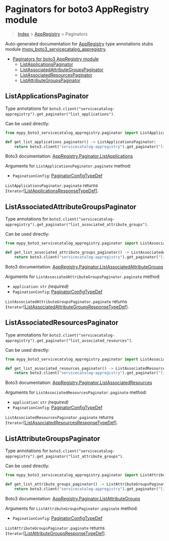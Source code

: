 # Paginators for boto3 AppRegistry module

> [Index](..) > [AppRegistry](.) > Paginators

Auto-generated documentation for
[AppRegistry](https://boto3.amazonaws.com/v1/documentation/api/1.17.77/reference/services/servicecatalog-appregistry.html#AppRegistry)
type annotations stubs module
[mypy_boto3_servicecatalog_appregistry](https://pypi.org/project/mypy-boto3-servicecatalog-appregistry/).

- [Paginators for boto3 AppRegistry module](#paginators-for-boto3-appregistry-module)
  - [ListApplicationsPaginator](#listapplicationspaginator)
  - [ListAssociatedAttributeGroupsPaginator](#listassociatedattributegroupspaginator)
  - [ListAssociatedResourcesPaginator](#listassociatedresourcespaginator)
  - [ListAttributeGroupsPaginator](#listattributegroupspaginator)

## ListApplicationsPaginator

Type annotations for
`boto3.client("servicecatalog-appregistry").get_paginator("list_applications")`.

Can be used directly:

```python
from mypy_boto3_servicecatalog_appregistry.paginator import ListApplicationsPaginator

def get_list_applications_paginator() -> ListApplicationsPaginator:
    return boto3.client("servicecatalog-appregistry").get_paginator("list_applications")
```

Boto3 documentation:
[AppRegistry.Paginator.ListApplications](https://boto3.amazonaws.com/v1/documentation/api/1.17.77/reference/services/servicecatalog-appregistry.html#AppRegistry.Paginator.ListApplications)

Arguments for `ListApplicationsPaginator.paginate` method:

- `PaginationConfig`:
  [PaginatorConfigTypeDef](./type_defs.md#paginatorconfigtypedef)

`ListApplicationsPaginator.paginate` returns
`Iterator`\[[ListApplicationsResponseTypeDef](./type_defs.md#listapplicationsresponsetypedef)\].

## ListAssociatedAttributeGroupsPaginator

Type annotations for
`boto3.client("servicecatalog-appregistry").get_paginator("list_associated_attribute_groups")`.

Can be used directly:

```python
from mypy_boto3_servicecatalog_appregistry.paginator import ListAssociatedAttributeGroupsPaginator

def get_list_associated_attribute_groups_paginator() -> ListAssociatedAttributeGroupsPaginator:
    return boto3.client("servicecatalog-appregistry").get_paginator("list_associated_attribute_groups")
```

Boto3 documentation:
[AppRegistry.Paginator.ListAssociatedAttributeGroups](https://boto3.amazonaws.com/v1/documentation/api/1.17.77/reference/services/servicecatalog-appregistry.html#AppRegistry.Paginator.ListAssociatedAttributeGroups)

Arguments for `ListAssociatedAttributeGroupsPaginator.paginate` method:

- `application`: `str` *(required)*
- `PaginationConfig`:
  [PaginatorConfigTypeDef](./type_defs.md#paginatorconfigtypedef)

`ListAssociatedAttributeGroupsPaginator.paginate` returns
`Iterator`\[[ListAssociatedAttributeGroupsResponseTypeDef](./type_defs.md#listassociatedattributegroupsresponsetypedef)\].

## ListAssociatedResourcesPaginator

Type annotations for
`boto3.client("servicecatalog-appregistry").get_paginator("list_associated_resources")`.

Can be used directly:

```python
from mypy_boto3_servicecatalog_appregistry.paginator import ListAssociatedResourcesPaginator

def get_list_associated_resources_paginator() -> ListAssociatedResourcesPaginator:
    return boto3.client("servicecatalog-appregistry").get_paginator("list_associated_resources")
```

Boto3 documentation:
[AppRegistry.Paginator.ListAssociatedResources](https://boto3.amazonaws.com/v1/documentation/api/1.17.77/reference/services/servicecatalog-appregistry.html#AppRegistry.Paginator.ListAssociatedResources)

Arguments for `ListAssociatedResourcesPaginator.paginate` method:

- `application`: `str` *(required)*
- `PaginationConfig`:
  [PaginatorConfigTypeDef](./type_defs.md#paginatorconfigtypedef)

`ListAssociatedResourcesPaginator.paginate` returns
`Iterator`\[[ListAssociatedResourcesResponseTypeDef](./type_defs.md#listassociatedresourcesresponsetypedef)\].

## ListAttributeGroupsPaginator

Type annotations for
`boto3.client("servicecatalog-appregistry").get_paginator("list_attribute_groups")`.

Can be used directly:

```python
from mypy_boto3_servicecatalog_appregistry.paginator import ListAttributeGroupsPaginator

def get_list_attribute_groups_paginator() -> ListAttributeGroupsPaginator:
    return boto3.client("servicecatalog-appregistry").get_paginator("list_attribute_groups")
```

Boto3 documentation:
[AppRegistry.Paginator.ListAttributeGroups](https://boto3.amazonaws.com/v1/documentation/api/1.17.77/reference/services/servicecatalog-appregistry.html#AppRegistry.Paginator.ListAttributeGroups)

Arguments for `ListAttributeGroupsPaginator.paginate` method:

- `PaginationConfig`:
  [PaginatorConfigTypeDef](./type_defs.md#paginatorconfigtypedef)

`ListAttributeGroupsPaginator.paginate` returns
`Iterator`\[[ListAttributeGroupsResponseTypeDef](./type_defs.md#listattributegroupsresponsetypedef)\].
